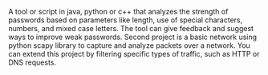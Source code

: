 A tool or script in java, python or c++ that analyzes the strength of passwords based on parameters like length, use of special characters, numbers, and mixed case letters. The tool can give feedback and suggest ways to improve weak passwords.
Second project is a basic network using python scapy library to capture and analyze packets over a network. You can extend this project by filtering specific types of traffic, such as HTTP or DNS requests.
